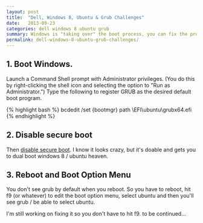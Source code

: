 ```yaml
---
layout: post
title:  "Dell, Windows 8, Ubuntu & Grub Challenges"
date:   2013-09-23
categories: dell windows 8 ubuntu grub
summary: Windows is "taking over" the boot process, you can fix the problem by using the Windows bcdedit command and by disabling secure boot
permalink: dell-windows-8-ubuntu-grub-challenges/
---
```


## 1. Boot Windows.

Launch a Command Shell prompt with Administrator privileges. (You do this by right-clicking the shell icon and selecting the option to "Run as Administrator.") Type the following to register GRUB as the desired default boot program. 

{% highlight bash %}
bcdedit /set {bootmgr} path \EFI\ubuntu\grubx64.efi 
{% endhighlight %}

## 2. Disable secure boot

Then [disable secure boot](http://www.maketecheasier.com/disable-secure-boot-in-windows-8). I know it looks crazy, but it's doable and gets you to dual boot windows 8 / ubuntu heaven.

## 3. Reboot and Boot Option Menu

You don't see grub by default when you reboot. So you have to reboot, hit f9 (or whatever) to edit the boot option menu, select ubuntu and then you'll see grub / be able to select ubuntu.

I'm still working on fixing it so you don't have to hit f9. to be continued...